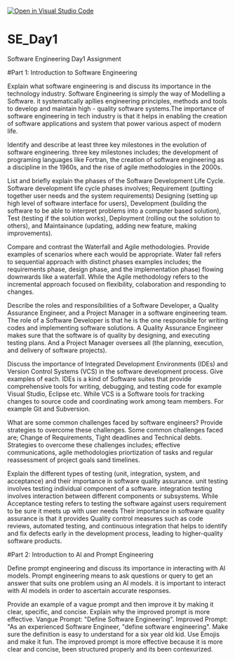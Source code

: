 [![Open in Visual Studio Code](https://classroom.github.com/assets/open-in-vscode-2e0aaae1b6195c2367325f4f02e2d04e9abb55f0b24a779b69b11b9e10269abc.svg)](https://classroom.github.com/online_ide?assignment_repo_id=15572863&assignment_repo_type=AssignmentRepo)
# SE_Day1
Software Engineering Day1 Assignment

#Part 1: Introduction to Software Engineering

Explain what software engineering is and discuss its importance in the technology industry.
Software Engineering is simply the way of Modelling a Software. it systematically apllies engineering principles, methods and tools to develop and maintain high - quality software systems.The importance of software engineering in tech industry is that it helps in enabling the creation of software applications and system that power various aspect of modern life.

Identify and describe at least three key milestones in the evolution of software engineering.
three key milestones includes; the development of programing languages like Fortran, the creation of software engineering as a discipline in the 1960s, and the rise of agile methodologies in the 2000s.

List and briefly explain the phases of the Software Development Life Cycle.
Software development life cycle phases involves; Requirement (putting together user needs and the system requirements) Designing (setting up high level of software interface for users), Development (building the software to be able to interpret problems into a computer based solution), Test (testing if the solution works), Deployment (rolling out the solution to others), and Maintainance (updating, adding new feature, making improvements).

Compare and contrast the Waterfall and Agile methodologies. Provide examples of scenarios where each would be appropriate.
Water fall refers to sequential approach with distinct phases examples includes; the requirements phase, design phase, and the implementation phase) flowing downwards like a waterfall. While the Agile methodology refers to the incremental approach focused on flexibility, colaboration and responding to changes.

Describe the roles and responsibilities of a Software Developer, a Quality Assurance Engineer, and a Project Manager in a software engineering team.
The role of a Software Developer is that he is the one responsible for writing codes and implementing software solutions. A Quality Assurance Engineer makes sure that the software is of quality by designing, and executing testing plans. And a Project Manager oversees all (the planning, execution, and delivery of software projects).

Discuss the importance of Integrated Development Environments (IDEs) and Version Control Systems (VCS) in the software development process. Give examples of each.
IDEs is a kind of Software suites that provide comprehensive tools for writing, debugging, and testing code for example Visual Studio, Eclipse etc. While VCS is a Software tools for tracking changes to source code and coordinating work among team members. For example Git and Subversion.

What are some common challenges faced by software engineers? Provide strategies to overcome these challenges.
Some common challenges faced are; Change of Requirements, Tight deadlines and Technical debts. Strategies to overcome these challenges includes; effective communications, agile methodologies priortization of tasks and regular reassessment of project goals sand timelines.

Explain the different types of testing (unit, integration, system, and acceptance) and their importance in software quality assurance.
unit testing involves testing individual component of a software. integration testing involves interaction between different components or subsystems. While Acceptance testing refers to testing the software against users requirement to be sure it meets up with user needs Their importance in software quality assurance is that it provides Quality control measures such as code reviews, automated testing, and continuous integration that helps to identify and fix defects early in the development process, leading to higher-quality software products.

#Part 2: Introduction to AI and Prompt Engineering


Define prompt engineering and discuss its importance in interacting with AI models.
Prompt engineering means to ask questions or query to get an answer that suits one problem using an AI models. it is important to interact with AI models in order to ascertain accurate responses.

Provide an example of a vague prompt and then improve it by making it clear, specific, and concise. Explain why the improved prompt is more effective.
Vangue Prompt: "Define Software Engineering". Improved Prompt: "As an experienced Software Engineer, "define software engineering". Make sure the definition is easy to understand for a six year old kid. Use Emojis and make it fun. The improved prompt is more effective because it is more clear and concise, been structured properly and its been contexurized.
